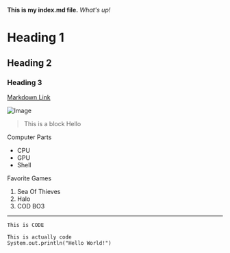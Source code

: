 **This is my index.md file.**
*What's up!*

# Heading 1

## Heading 2

### Heading 3

[Markdown Link](https://commonmark.org/help/)

![Image](https://encrypted-tbn0.gstatic.com/images?q=tbn:ANd9GcQOAibijslaDUVnlPkKuDenD-exuhb_xeqkZg&usqp=CAU)

>This is a block 
>Hello

Computer Parts
- CPU
- GPU
- Shell

Favorite Games
1. Sea Of Thieves
2. Halo
3. COD BO3

---

`This is CODE`

```
This is actually code
System.out.println("Hello World!")
```
